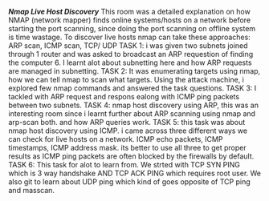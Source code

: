 ***Nmap Live Host Discovery***
This room was a detailed explanation on how NMAP (network mapper) finds online systems/hosts on a network before starting the port scanning, since doing the port scanning on offline system is time wastage. To discover live hosts nmap can take these approaches:
ARP scan, ICMP scan, TCP/ UDP
TASK 1: i was given two subnets joined through 1 router and was asked to broadcast an ARP requestion of finding the computer 6. I learnt alot about subnetting here and how ARP requests are managed in subnetting.
TASK 2: It was enumerating targets using nmap, how we can tell nmap to scan what targets. Using the attack machine, i explored few nmap commands and answered the task questions.
TASK 3: I tackled with ARP request and respons ealong with ICMP ping packets between two subnets. 
TASK 4: nmap host discovery using ARP, this was an interesting room since i learnt further about ARP scanning using nmap and arp-scan both. and how ARP queries work.
TASK 5: this task was about nmap host discovery using ICMP. i came across three different ways we can check for live hosts on a network. ICMP echo packets, ICMP timestamps, ICMP address mask. its better to use all three to get proper results as ICMP ping packets are often blocked by the firewalls by default.
TASK 6: This task for alot to learn from. We strted with TCP SYN PING which is 3 way handshake AND TCP ACK PING which requires root user. We also git to learn about UDP ping which kind of goes opposite of TCP ping and masscan. 
